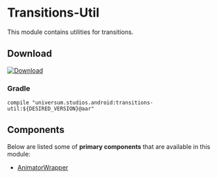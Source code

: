 Transitions-Util
===============

This module contains utilities for transitions.

## Download ##
[![Download](https://api.bintray.com/packages/universum-studios/android/universum.studios.android%3Atransitions/images/download.svg)](https://bintray.com/universum-studios/android/universum.studios.android%3Atransitions/_latestVersion)

### Gradle ###

    compile "universum.studios.android:transitions-util:${DESIRED_VERSION}@aar"

## Components ##

Below are listed some of **primary components** that are available in this module:

- [AnimatorWrapper](https://github.com/universum-studios/android_transitions/blob/master/library-util/src/main/java/universum/studios/android/transition/util/AnimatorWrapper.java)
